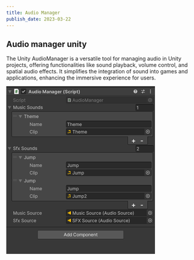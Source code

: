 ```yaml
---
title: Audio Manager
publish_date: 2023-03-22
---
```



## Audio manager unity

The Unity AudioManager is a versatile tool for managing audio in Unity projects, offering functionalities like sound playback, volume control, and spatial audio effects. It simplifies the integration of sound into games and applications, enhancing the immersive experience for users.

![Photo N/A](../img/AudioManager.png)





